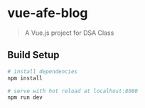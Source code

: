 # vue-afe-blog

> A Vue.js project for DSA Class

## Build Setup

``` bash
# install dependencies
npm install

# serve with hot reload at localhost:8080
npm run dev
```
